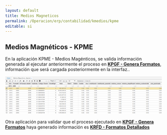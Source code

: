 ```yaml
---
layout: default
title: Medios Magneticos
permalink: /Operacion/erp/contabilidad/kmedios/kpme
editable: si
---
```


## Medios Magnéticos - KPME

En la aplicación KPME - Medios Magénticos, se valida información generada al ejecutar anteriormente el proceso en [**KPGF - Genera Formatos**](https://github.com/OasisCom/Docs/blob/master/Operacion/erp/contabilidad/kproceso/kpgf.md), información que será cargada posteriormente en la interfaz..

![](KPME.png)

Otra aplicación para validar que el proceso ejecutado en [**KPGF - Genera Formatos**](https://github.com/OasisCom/Docs/blob/master/Operacion/erp/contabilidad/kproceso/kpgf.md) haya generado información es [**KRFD - Formatos Detallados**]()


